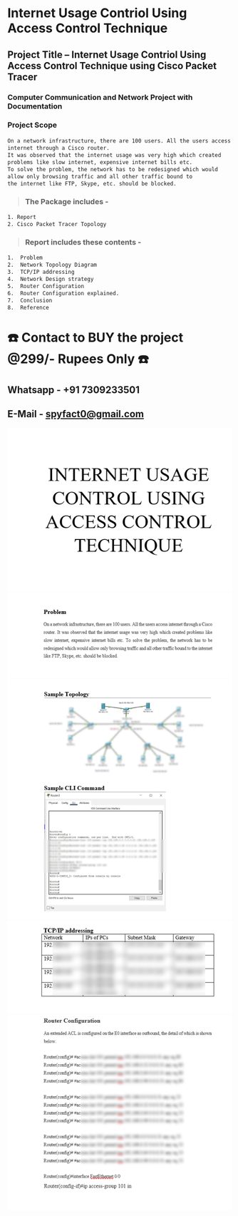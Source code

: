 # Internet Usage Contriol Using Access Control Technique
## Project Title – Internet Usage Contriol Using Access Control Technique using Cisco Packet Tracer
### Computer Communication and Network Project with Documentation


### Project Scope
```
On a network infrastructure, there are 100 users. All the users access internet through a Cisco router.
It was observed that the internet usage was very high which created problems like slow internet, expensive internet bills etc.
To solve the problem, the network has to be redesigned which would allow only browsing traffic and all other traffic bound to
the internet like FTP, Skype, etc. should be blocked.
```


>### The Package includes -
```
1. Report
2. Cisco Packet Tracer Topology
```


>### Report includes these contents -
```
1.  Problem
2.  Network Topology Diagram
3.  TCP/IP addressing
4.  Network Design strategy
5.  Router Configuration
6.  Router Configuration explained.
7.  Conclusion
8.  Reference
```




# ☎️ Contact to BUY the project @299/- Rupees Only ☎️
##  Whatsapp        - +91 7309233501 
##  E-Mail          - spyfact0@gmail.com 


![Small Business Network Design with Secure E-commerce server 1](https://github.com/hiPrincesingh/Internet-Usage-Contriol-Using-Access-Control-Technique-Cisco/blob/main/1.png)
![Small Business Network Design with Secure E-commerce server 2](https://github.com/hiPrincesingh/Internet-Usage-Contriol-Using-Access-Control-Technique-Cisco/blob/main/2.png)
![Small Business Network Design with Secure E-commerce server 3](https://github.com/hiPrincesingh/Internet-Usage-Contriol-Using-Access-Control-Technique-Cisco/blob/main/3.png)
![Small Business Network Design with Secure E-commerce server 4](https://github.com/hiPrincesingh/Internet-Usage-Contriol-Using-Access-Control-Technique-Cisco/blob/main/4.png)
![Small Business Network Design with Secure E-commerce server 5](https://github.com/hiPrincesingh/Internet-Usage-Contriol-Using-Access-Control-Technique-Cisco/blob/main/5.png)
